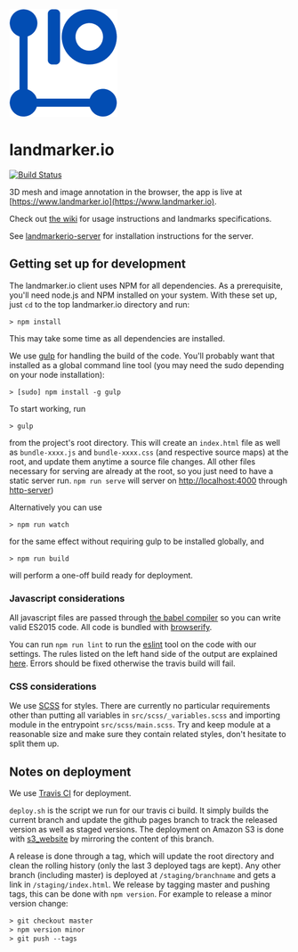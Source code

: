 ![](favicon-194x194.png)

# landmarker.io

[![Build Status](https://travis-ci.org/menpo/landmarker.io.svg?branch=master)](https://travis-ci.org/menpo/landmarker.io)

3D mesh and image annotation in the browser, the app is live at [https://www.landmarker.io](https://www.landmarker.io).

Check out [the wiki](https://github.com/menpo/landmarker.io/wiki) for usage instructions and landmarks specifications.

See [landmarkerio-server](https://github.com/menpo/landmarkerio-server) for
installation instructions for the server.

## Getting set up for development

The landmarker.io client uses NPM for all dependencies. As a prerequisite, you'll need node.js and NPM installed on your system. With these set up, just `cd` to the top landmarker.io directory and run:

```
> npm install
```

This may take some time as all dependencies are installed.

We use [gulp](http://gulpjs.com/) for handling the build of the code. You'll probably want that installed as a global command line tool (you may need the sudo depending on your node installation):

```
> [sudo] npm install -g gulp
```

To start working, run

```
> gulp
```

from the project's root directory. This will create an `index.html` file as well as `bundle-xxxx.js` and `bundle-xxxx.css` (and respective source maps) at the root, and update them anytime a source file changes. All other files necessary for serving are already at the root, so you just need to have a static server run. `npm run serve` will server on [http://localhost:4000](http://localhost:4000) through [http-server](https://www.npmjs.com/package/http-server))

Alternatively you can use

```
> npm run watch
```

for the same effect without requiring gulp to be installed globally, and

```
> npm run build
```

will perform a one-off build ready for deployment.

### Javascript considerations

All javascript files are passed through [the babel compiler](https://babeljs.io/) so you can write valid ES2015 code. All code is bundled with [browserify](http://browserify.org/).

You can run `npm run lint` to run the [eslint](http://eslint.org/) tool on the code with our settings. The rules listed on the left hand side of the output are explained [here](http://eslint.org/docs/rules/). Errors should be fixed otherwise the travis build will fail.

### CSS considerations

We use [SCSS](http://sass-lang.com/) for styles. There are currently no particular requirements other than putting all variables in `src/scss/_variables.scss` and importing module in the entrypoint `src/scss/main.scss`. Try and keep module at a reasonable size and make sure they contain related styles, don't hesitate to split them up.

## Notes on deployment

We use [Travis CI](https://travis-ci.org/menpo/landmarker.io/) for deployment.

`deploy.sh` is the script we run for our travis ci build. It simply builds the current branch and update the github pages branch to track the released version as well as staged versions. The deployment on Amazon S3 is done with [s3_website](https://github.com/laurilehmijoki/s3_website) by mirroring the content of this branch.

A release is done through a tag, which will update the root directory and clean the rolling history (only the last 3 deployed tags are kept). Any other branch (including master) is deployed at `/staging/branchname` and gets a link in `/staging/index.html`. We release by tagging master and pushing tags, this can be done with `npm version`. For example to release a minor version change:

```
> git checkout master
> npm version minor
> git push --tags
```
